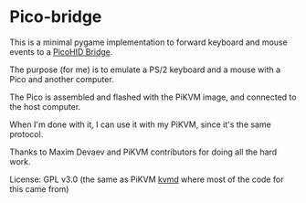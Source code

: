 # Pico-bridge


This is a minimal pygame implementation to forward keyboard and mouse events to a [PicoHID Bridge](https://docs.pikvm.org/pico_hid_bridge/).

The purpose (for me) is to emulate a PS/2 keyboard and a mouse with a Pico and another computer.

The Pico is assembled and flashed with the PiKVM image, and connected to the host computer.

When I'm done with it, I can use it with my PiKVM, since it's the same protocol.

Thanks to Maxim Devaev and PiKVM contributors for doing all the hard work.

License: GPL v3.0 (the same as PiKVM [kvmd](https://github.com/pikvm/kvmd) where most of the code for this came from)